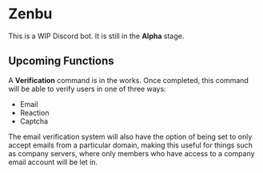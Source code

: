# Zenbu
This is a WIP Discord bot. It is still in the **Alpha** stage.

## Upcoming Functions
A **Verification** command is in the works. Once completed, this command will be able to verify users in one of three ways:
- Email
- Reaction
- Captcha

The email verification system will also have the option of being set to only accept emails from a particular domain, making this useful for things such as company servers, where only members who have access to a company email account will be let in.
